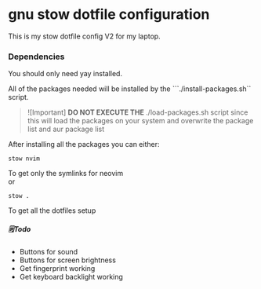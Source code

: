 # gnu stow dotfile configuration

This is my stow dotfile config V2 for my laptop.

### Dependencies

You should only need yay installed.  

All of the packages needed will be installed by the ```./install-packages.sh`` script.

> ![Important]
> **DO NOT EXECUTE THE** ./load-packages.sh script since this will load the packages 
> on your system and overwrite the package list and aur package list

After installing all the packages you can either:  
```
stow nvim
```
To get only the symlinks for neovim  
or 
```
stow .
```
To get all the dotfiles setup  


##### 🗒️Todo

- Buttons for sound 
- Buttons for screen brightness
- Get fingerprint working
- Get keyboard backlight working


